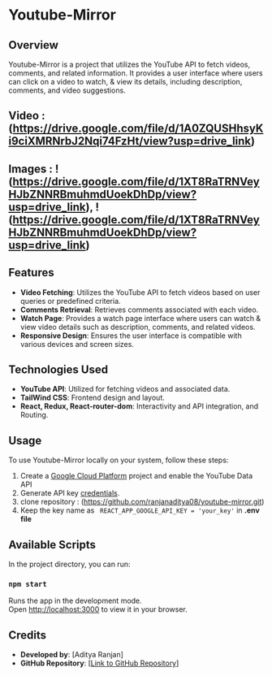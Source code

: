 # Youtube-Mirror

## Overview

Youtube-Mirror is a project that utilizes the YouTube API to fetch videos, comments, and related information. It provides a user interface where users can click on a video to watch, & view its details, including description, comments, and video suggestions.

## Video : (https://drive.google.com/file/d/1A0ZQUSHhsyKi9ciXMRNrbJ2Nqi74FzHt/view?usp=drive_link)
## Images : !(https://drive.google.com/file/d/1XT8RaTRNVeyHJbZNNRBmuhmdUoekDhDp/view?usp=drive_link), !(https://drive.google.com/file/d/1XT8RaTRNVeyHJbZNNRBmuhmdUoekDhDp/view?usp=drive_link)


## Features

- **Video Fetching**: Utilizes the YouTube API to fetch videos based on user queries or predefined criteria.
- **Comments Retrieval**: Retrieves comments associated with each video.
- **Watch Page**: Provides a watch page interface where users can watch & view video details such as description, comments, and related videos.
- **Responsive Design**: Ensures the user interface is compatible with various devices and screen sizes.

## Technologies Used

- **YouTube API**: Utilized for fetching videos and associated data.
- **TailWind CSS**: Frontend design and layout.
- **React, Redux, React-router-dom**: Interactivity and API integration, and Routing.

## Usage

To use Youtube-Mirror locally on your system, follow these steps:

1. Create a [Google Cloud Platform](https://console.cloud.google.com/) project and enable the YouTube Data API
2. Generate API key [credentials](https://console.cloud.google.com/apis/credentials).
3. clone repository : (https://github.com/ranjanaditya08/youtube-mirror.git)
4. Keep the key name as ``` REACT_APP_GOOGLE_API_KEY = 'your_key'``` in **.env file**

## Available Scripts

In the project directory, you can run:

### `npm start`

Runs the app in the development mode.\
Open [http://localhost:3000](http://localhost:3000) to view it in your browser.


## Credits

- **Developed by**: [Aditya Ranjan]
- **GitHub Repository**: [[Link to GitHub Repository](https://github.com/ranjanaditya08)]






